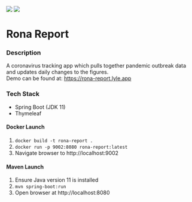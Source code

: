 ![](https://github.com/Lylio/image-repo/blob/master/logos/spring-boot.png?raw=true)
![](https://github.com/Lylio/image-repo/blob/master/logos/thymeleaf.png?raw=true)

# Rona Report

### Description
A coronavirus tracking app which pulls together pandemic outbreak data and updates daily changes to the figures.  
Demo can be found at: https://rona-report.lyle.app

### Tech Stack
- Spring Boot (JDK 11)
- Thymeleaf

#### Docker Launch
1. `docker build -t rona-report .`
2. `docker run -p 9002:8080 rona-report:latest`
3. Navigate browser to http://localhost:9002

#### Maven Launch
1. Ensure Java version 11 is installed
2. `mvn spring-boot:run`
3. Open browser at http://localhost:8080

